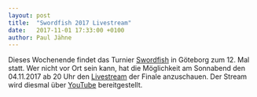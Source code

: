 ```yaml
---
layout: post
title:  "Swordfish 2017 Livestream"
date:   2017-11-01 17:33:00 +0100
author: Paul Jähne
---
```


Dieses Wochenende findet das Turnier [Swordfish](http://swordfish.ghfs.se/) in Göteborg zum 12. Mal statt. Wer nicht vor Ort sein kann, hat die Möglichkeit am Sonnabend den 04.11.2017 ab 20 Uhr den [Livestream](https://www.facebook.com/events/1933416840255571/) der Finale anzuschauen. Der Stream wird diesmal über [YouTube](https://www.youtube.com/watch?v=5Mj6aiYlT-Y) bereitgestellt.
